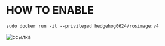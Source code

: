 # HOW TO ENABLE
```
sudo docker run -it --privileged hedgehog0624/rosimage:v4
```
![ссылка](https://github.com/Hedgehog0224/RosImage/assets/161046982/2d6a4034-4360-4baa-80c2-da45eab83341)
